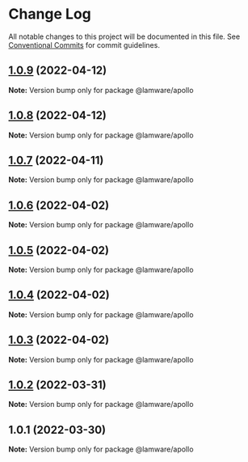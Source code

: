 # Change Log

All notable changes to this project will be documented in this file.
See [Conventional Commits](https://conventionalcommits.org) for commit guidelines.

## [1.0.9](https://github.com/evilkiwi/lamware/compare/@lamware/apollo@1.0.8...@lamware/apollo@1.0.9) (2022-04-12)

**Note:** Version bump only for package @lamware/apollo





## [1.0.8](https://github.com/evilkiwi/lamware/compare/@lamware/apollo@1.0.7...@lamware/apollo@1.0.8) (2022-04-12)

**Note:** Version bump only for package @lamware/apollo





## [1.0.7](https://github.com/evilkiwi/lamware/compare/@lamware/apollo@1.0.6...@lamware/apollo@1.0.7) (2022-04-11)

**Note:** Version bump only for package @lamware/apollo





## [1.0.6](https://github.com/evilkiwi/lamware/compare/@lamware/apollo@1.0.5...@lamware/apollo@1.0.6) (2022-04-02)

**Note:** Version bump only for package @lamware/apollo





## [1.0.5](https://github.com/evilkiwi/lamware/compare/@lamware/apollo@1.0.4...@lamware/apollo@1.0.5) (2022-04-02)

**Note:** Version bump only for package @lamware/apollo





## [1.0.4](https://github.com/evilkiwi/lamware/compare/@lamware/apollo@1.0.3...@lamware/apollo@1.0.4) (2022-04-02)

**Note:** Version bump only for package @lamware/apollo





## [1.0.3](https://github.com/evilkiwi/lamware/compare/@lamware/apollo@1.0.2...@lamware/apollo@1.0.3) (2022-04-02)

**Note:** Version bump only for package @lamware/apollo





## [1.0.2](https://github.com/evilkiwi/lamware/compare/@lamware/apollo@1.0.1...@lamware/apollo@1.0.2) (2022-03-31)

**Note:** Version bump only for package @lamware/apollo





## 1.0.1 (2022-03-30)

**Note:** Version bump only for package @lamware/apollo
